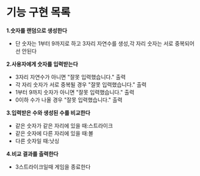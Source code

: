 기능 구현 목록
==========

**1.숫자를 랜덤으로 생성한다**
- 단 숫자는 1부터 9까지로 하고 3자리 자연수를 생성,각 자리 숫자는 서로 중복되어선 안된다

**2.사용자에게 숫자를 입력받는다**  
- 3자리 자연수가 아니면 "잘못 입력했습니다." 출력
- 각 자리 숫자가 서로 중복될 경우 "잘못 입력했습니다." 출력
- 1부터 9까지 숫자가 아니면 "잘못 입력했습니다." 출력
- 0이하 수가 나올 경우 "잘못 입력했습니다." 출력

**3.입력받은 수와 생성된 수를 비교한다**
- 같은 숫자가 같은 자리에 있을 때:스트라이크
- 같은 숫자에 다른 자리에 있을 때:볼
- 다른 숫자일 때:낫싱

**4.비교 결과를 출력한다**
- 3스트라이크일때 게임을 종료한다